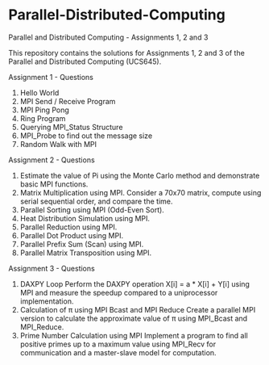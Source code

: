 # Parallel-Distributed-Computing
Parallel and Distributed Computing - Assignments 1, 2 and 3

This repository contains the solutions for Assignments 1, 2 and 3 of the Parallel and Distributed Computing (UCS645).

Assignment 1 - Questions
1. Hello World
2. MPI Send / Receive Program
3. MPI Ping Pong
4. Ring Program
5. Querying MPI_Status Structure
6. MPI_Probe to find out the message size
7. Random Walk with MPI

Assignment 2 - Questions
1. Estimate the value of Pi using the Monte Carlo method and demonstrate basic MPI functions.
2. Matrix Multiplication using MPI. Consider a 70x70 matrix, compute using serial sequential order, and compare the time.
3. Parallel Sorting using MPI (Odd-Even Sort).
4. Heat Distribution Simulation using MPI.
5. Parallel Reduction using MPI.
6. Parallel Dot Product using MPI.
7. Parallel Prefix Sum (Scan) using MPI.
8. Parallel Matrix Transposition using MPI.
   
Assignment 3 - Questions
1. DAXPY Loop
Perform the DAXPY operation X[i] = a * X[i] + Y[i] using MPI and measure the speedup compared to a uniprocessor implementation.
2. Calculation of π using MPI Bcast and MPI Reduce
Create a parallel MPI version to calculate the approximate value of π using MPI_Bcast and MPI_Reduce.
3. Prime Number Calculation using MPI
Implement a program to find all positive primes up to a maximum value using MPI_Recv for communication and a master-slave model for computation.

